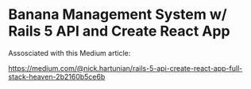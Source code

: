 # Banana Management System w/ Rails 5 API and Create React App

Assosciated with this Medium article:

https://medium.com/@nick.hartunian/rails-5-api-create-react-app-full-stack-heaven-2b2160b5ce6b
